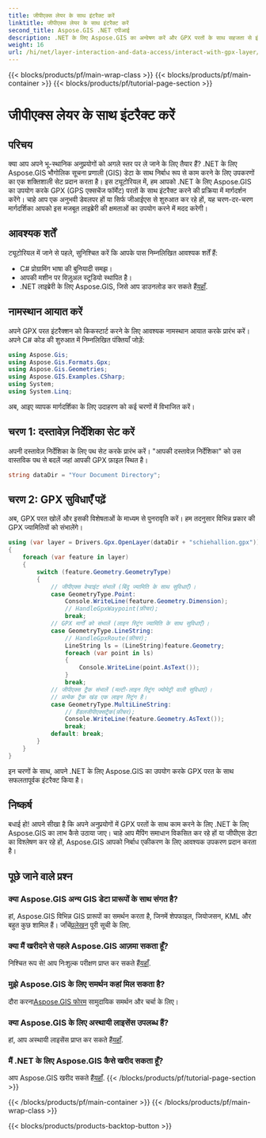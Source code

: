 ```yaml
---
title: जीपीएक्स लेयर के साथ इंटरैक्ट करें
linktitle: जीपीएक्स लेयर के साथ इंटरैक्ट करें
second_title: Aspose.GIS .NET एपीआई
description: .NET के लिए Aspose.GIS का अन्वेषण करें और GPX परतों के साथ सहजता से इंटरैक्ट करें। लाइब्रेरी डाउनलोड करें, निःशुल्क परीक्षण आज़माएँ, और अपने भू-स्थानिक अनुप्रयोगों को उन्नत करें!
weight: 16
url: /hi/net/layer-interaction-and-data-access/interact-with-gpx-layer/
---
```


{{< blocks/products/pf/main-wrap-class >}}
{{< blocks/products/pf/main-container >}}
{{< blocks/products/pf/tutorial-page-section >}}

# जीपीएक्स लेयर के साथ इंटरैक्ट करें

## परिचय
क्या आप अपने भू-स्थानिक अनुप्रयोगों को अगले स्तर पर ले जाने के लिए तैयार हैं? .NET के लिए Aspose.GIS भौगोलिक सूचना प्रणाली (GIS) डेटा के साथ निर्बाध रूप से काम करने के लिए उपकरणों का एक शक्तिशाली सेट प्रदान करता है। इस ट्यूटोरियल में, हम आपको .NET के लिए Aspose.GIS का उपयोग करके GPX (GPS एक्सचेंज फॉर्मेट) परतों के साथ इंटरैक्ट करने की प्रक्रिया में मार्गदर्शन करेंगे। चाहे आप एक अनुभवी डेवलपर हों या सिर्फ जीआईएस से शुरुआत कर रहे हों, यह चरण-दर-चरण मार्गदर्शिका आपको इस मजबूत लाइब्रेरी की क्षमताओं का उपयोग करने में मदद करेगी।
## आवश्यक शर्तें
ट्यूटोरियल में जाने से पहले, सुनिश्चित करें कि आपके पास निम्नलिखित आवश्यक शर्तें हैं:
- C# प्रोग्रामिंग भाषा की बुनियादी समझ।
- आपकी मशीन पर विज़ुअल स्टूडियो स्थापित है।
-  .NET लाइब्रेरी के लिए Aspose.GIS, जिसे आप डाउनलोड कर सकते हैं[यहाँ](https://releases.aspose.com/gis/net/).
## नामस्थान आयात करें
अपने GPX परत इंटरैक्शन को किकस्टार्ट करने के लिए आवश्यक नामस्थान आयात करके प्रारंभ करें। अपने C# कोड की शुरुआत में निम्नलिखित पंक्तियाँ जोड़ें:
```csharp
using Aspose.Gis;
using Aspose.Gis.Formats.Gpx;
using Aspose.Gis.Geometries;
using Aspose.GIS.Examples.CSharp;
using System;
using System.Linq;
```
अब, आइए व्यापक मार्गदर्शिका के लिए उदाहरण को कई चरणों में विभाजित करें।
## चरण 1: दस्तावेज़ निर्देशिका सेट करें
अपनी दस्तावेज़ निर्देशिका के लिए पथ सेट करके प्रारंभ करें। "आपकी दस्तावेज़ निर्देशिका" को उस वास्तविक पथ से बदलें जहां आपकी GPX फ़ाइल स्थित है।
```csharp
string dataDir = "Your Document Directory";
```
## चरण 2: GPX सुविधाएँ पढ़ें
अब, GPX परत खोलें और इसकी विशेषताओं के माध्यम से पुनरावृति करें। हम तदनुसार विभिन्न प्रकार की GPX ज्यामितियों को संभालेंगे।
```csharp
using (var layer = Drivers.Gpx.OpenLayer(dataDir + "schiehallion.gpx"))
{
    foreach (var feature in layer)
    {
        switch (feature.Geometry.GeometryType)
        {
            // जीपीएक्स वेप्वाइंट संभालें (बिंदु ज्यामिति के साथ सुविधाएँ)।
            case GeometryType.Point:
                Console.WriteLine(feature.Geometry.Dimension);
                // HandleGpxWaypoint(फ़ीचर);
                break;
            // GPX मार्गों को संभालें (लाइन स्ट्रिंग ज्यामिति के साथ सुविधाएँ)।
            case GeometryType.LineString:
                // HandleGpxRoute(फ़ीचर);
                LineString ls = (LineString)feature.Geometry;
                foreach (var point in ls)
                {
                    Console.WriteLine(point.AsText());
                }
                break;
            // जीपीएक्स ट्रैक संभालें (मल्टी-लाइन स्ट्रिंग ज्योमेट्री वाली सुविधाएं)।
            // प्रत्येक ट्रैक खंड एक लाइन स्ट्रिंग है।
            case GeometryType.MultiLineString:
                // हैंडलजीपीएक्सट्रैक(फ़ीचर);
                Console.WriteLine(feature.Geometry.AsText());
                break;
            default: break;
        }
    }
}
```
इन चरणों के साथ, आपने .NET के लिए Aspose.GIS का उपयोग करके GPX परत के साथ सफलतापूर्वक इंटरैक्ट किया है।
## निष्कर्ष
बधाई हो! आपने सीखा है कि अपने अनुप्रयोगों में GPX परतों के साथ काम करने के लिए .NET के लिए Aspose.GIS का लाभ कैसे उठाया जाए। चाहे आप मैपिंग समाधान विकसित कर रहे हों या जीपीएस डेटा का विश्लेषण कर रहे हों, Aspose.GIS आपको निर्बाध एकीकरण के लिए आवश्यक उपकरण प्रदान करता है।
## पूछे जाने वाले प्रश्न
### क्या Aspose.GIS अन्य GIS डेटा प्रारूपों के साथ संगत है?
 हां, Aspose.GIS विभिन्न GIS प्रारूपों का समर्थन करता है, जिनमें शेपफाइल, जियोजसन, KML और बहुत कुछ शामिल हैं। जाँचें[प्रलेखन](https://reference.aspose.com/gis/net/) पूरी सूची के लिए.
### क्या मैं खरीदने से पहले Aspose.GIS आज़मा सकता हूँ?
 निश्चित रूप से! आप निःशुल्क परीक्षण प्राप्त कर सकते हैं[यहाँ](https://releases.aspose.com/).
### मुझे Aspose.GIS के लिए समर्थन कहां मिल सकता है?
 दौरा करना[Aspose.GIS फोरम](https://forum.aspose.com/c/gis/33) सामुदायिक समर्थन और चर्चा के लिए।
### क्या Aspose.GIS के लिए अस्थायी लाइसेंस उपलब्ध हैं?
 हां, आप अस्थायी लाइसेंस प्राप्त कर सकते हैं[यहाँ](https://purchase.aspose.com/temporary-license/).
### मैं .NET के लिए Aspose.GIS कैसे खरीद सकता हूँ?
 आप Aspose.GIS खरीद सकते हैं[यहाँ](https://purchase.aspose.com/buy).
{{< /blocks/products/pf/tutorial-page-section >}}

{{< /blocks/products/pf/main-container >}}
{{< /blocks/products/pf/main-wrap-class >}}

{{< blocks/products/products-backtop-button >}}
